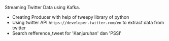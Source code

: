 Streaming Twitter Data using Kafka.

- Creating Producer with help of tweepy library of python
- Using twitter API `https://developer.twitter.com/en` to extract data from twitter
- Search refference_tweet for 'Kanjuruhan' dan 'PSSI'
